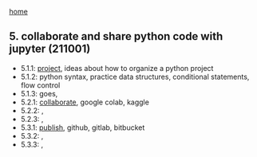 [home](https://nils-holmberg.github.io/sfac-py/)

## 5. collaborate and share python code with jupyter (211001)

- 5.1.1: [project](511-intro.html), ideas about how to organize a python project
- 5.1.2: python syntax, practice data structures, conditional statements, flow control
- 5.1.3: goes, 
- 5.2.1: [collaborate](521-colab.html), google colab, kaggle
- 5.2.2: , 
- 5.2.3: , 
- 5.3.1: [publish](531-publish.html), github, gitlab, bitbucket
- 5.3.2: , 
- 5.3.3: , 
